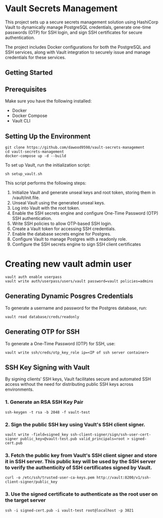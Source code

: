 # Vault Secrets Management
This project sets up a secure secrets management solution using HashiCorp Vault to dynamically manage PostgreSQL credentials, generate one-time passwords (OTP) for SSH login, and sign SSH certificates for secure authentication. 

The project includes Docker configurations for both the PostgreSQL and SSH services, along with Vault integration to securely issue and manage credentials for these services.

## Getting Started

## Prerequisites
Make sure you have the following installed:
- Docker
- Docker Compose
- Vault CLI

## Setting Up the Environment
```
git clone https://github.com/dawood9598/vault-secrets-management
cd vault-secrets-management
docker-compose up -d --build
```
To set up Vault, run the initialization script:
```
sh setup_vault.sh
```

This script performs the following steps:
1. Initialize Vault and generate unseal keys and root token, storing them in /vault/init.file.
2. Unseal Vault using the generated unseal keys.
3. Log into Vault with the root token.
4. Enable the SSH secrets engine and configure One-Time Password (OTP) SSH authentication.
5. Write SSH policies to allow OTP-based SSH login.
6. Create a Vault token for accessing SSH credentials.
7. Enable the database secrets engine for Postgres.
8. Configure Vault to manage Postgres with a readonly role.
9. Configure the SSH secrets engine to sign SSH client certificates

# Creating new vault admin user
```
vault auth enable userpass
vault write auth/userpass/users/vault password=vault policies=admins
```

## Generating Dynamic Posgres Credentials

To generate a username and password for the Postgres database, run:
```
vault read database/creds/readonly
```

## Generating OTP for SSH

To generate a One-Time Password (OTP) for SSH, use:
```
vault write ssh/creds/otp_key_role ip=<IP of ssh server container>
```

## SSH Key Signing with Vault

By signing clients’ SSH keys, Vault facilitates secure and automated SSH access without the need for distributing public SSH keys across environments.

### 1. Generate an RSA SSH Key Pair
```
ssh-keygen -t rsa -b 2048 -f vault-test
```

### 2. Sign the public SSH key using Vault's SSH client signer.
```
vault write -field=signed_key ssh-client-signer/sign/ssh-user-cert-signer public_key=@vault-test.pub valid_principals=root > signed-cert.pub
```
### 3. Fetch the public key from Vault's SSH client signer and store it in SSH server. This public key will be used by the SSH server to verify the authenticity of SSH certificates signed by Vault.
```
curl -o /etc/ssh/trusted-user-ca-keys.pem http://vault:8200/v1/ssh-client-signer/public_key
```

### 3. Use the signed certificate to authenticate as the root user on the target server
```
ssh -i signed-cert.pub -i vault-test root@localhost -p 3021
```


